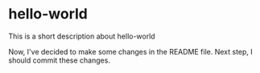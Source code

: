 # hello-world
This is a short description about hello-world

Now, I've decided to make some changes in the README file.
Next step, I should commit these changes.

